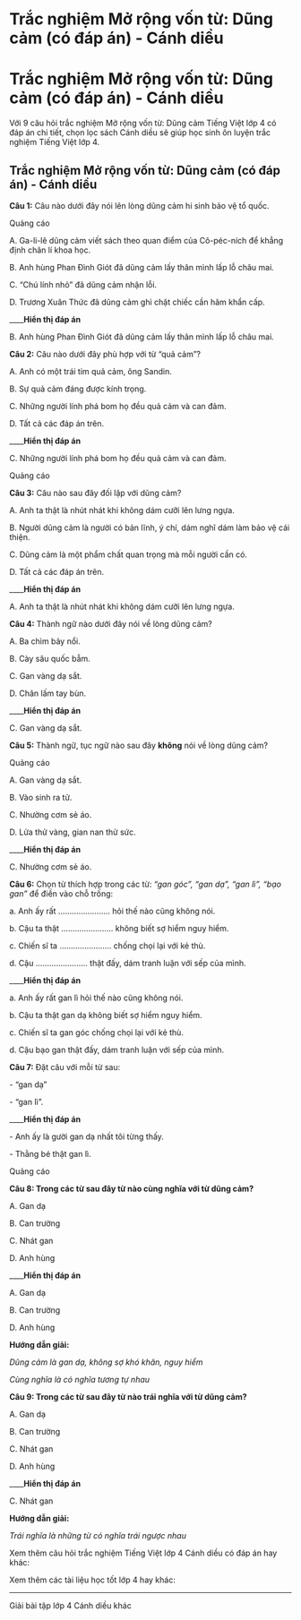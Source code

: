 # Trắc nghiệm Mở rộng vốn từ: Dũng cảm (có đáp án) - Cánh diều

# Trắc nghiệm Mở rộng vốn từ: Dũng cảm (có đáp án) - Cánh diều

Với 9 câu hỏi trắc nghiệm Mở rộng vốn từ: Dũng cảm Tiếng Việt lớp 4 có đáp án chi tiết, chọn lọc sách Cánh diều sẽ giúp học sinh ôn luyện trắc nghiệm Tiếng Việt lớp 4.

## Trắc nghiệm Mở rộng vốn từ: Dũng cảm (có đáp án) - Cánh diều

**Câu 1:** Câu nào dưới đây nói lên lòng dũng cảm hi sinh bảo vệ tổ quốc.

Quảng cáo

A. Ga-li-lê dũng cảm viết sách theo quan điểm của Cô-péc-ních để khẳng định chân lí khoa học.

B. Anh hùng Phan Đình Giót đã dũng cảm lấy thân mình lấp lỗ châu mai.

C. “Chú lính nhỏ” đã dũng cảm nhận lỗi.

D. Trương Xuân Thức đã dũng cảm ghì chặt chiếc cần hãm khẩn cấp.

____**Hiển thị đáp án**

B. Anh hùng Phan Đình Giót đã dũng cảm lấy thân mình lấp lỗ châu mai.

**Câu 2:** Câu nào dưới đây phù hợp với từ “quả cảm”?

A. Anh có một trái tim quả cảm, ông Sandin.

B. Sự quả cảm đáng được kính trọng.

C. Những người lính phá bom họ đều quả cảm và can đảm.

D. Tất cả các đáp án trên.

____**Hiển thị đáp án**

C. Những người lính phá bom họ đều quả cảm và can đảm.

Quảng cáo

**Câu 3:** Câu nào sau đây đối lập với dũng cảm?

A. Anh ta thật là nhút nhát khi không dám cưỡi lên lưng ngựa.

B. Người dũng cảm là người có bản lĩnh, ý chí, dám nghĩ dám làm bảo vệ cái thiện.

C. Dũng cảm là một phẩm chất quan trọng mà mỗi người cần có.

D. Tất cả các đáp án trên.

____**Hiển thị đáp án**

A. Anh ta thật là nhút nhát khi không dám cưỡi lên lưng ngựa.

**Câu 4:** Thành ngữ nào dưới đây nói về lòng dũng cảm?

A. Ba chìm bảy nổi.

B. Cày sâu quốc bẫm.

C. Gan vàng dạ sắt.

D. Chân lấm tay bùn.

____**Hiển thị đáp án**

C. Gan vàng dạ sắt.

**Câu 5:** Thành ngữ, tục ngữ nào sau đây **không** nói về lòng dũng cảm?

Quảng cáo

A. Gan vàng dạ sắt.

B. Vào sinh ra tử.

C. Nhường cơm sẻ áo.

D. Lửa thử vàng, gian nan thử sức.

____**Hiển thị đáp án**

C. Nhường cơm sẻ áo.

**Câu 6:** Chọn từ thích hợp trong các từ:  _“gan góc”, “gan dạ”, “gan lì”, “bạo gan”_ để điền vào chỗ trống:

a. Anh ấy rất ………………….. hỏi thế nào cũng không nói.

b. Cậu ta thật ………………….. không biết sợ hiểm nguy hiểm.

c. Chiến sĩ ta ………………….. chống chọi lại với kẻ thù.

d. Cậu ………………….. thật đấy, dám tranh luận với sếp của mình.

____**Hiển thị đáp án**

a. Anh ấy rất gan lì hỏi thế nào cũng không nói.

b. Cậu ta thật gan dạ không biết sợ hiểm nguy hiểm.

c. Chiến sĩ ta gan góc chống chọi lại với kẻ thù.

d. Cậu bạo gan thật đấy, dám tranh luận với sếp của mình.

**Câu 7:** Đặt câu với mỗi từ sau:

\- “gan dạ”

\- “gan lì”.

____**Hiển thị đáp án**

\- Anh ấy là gười gan dạ nhất tôi từng thấy.

\- Thằng bé thật gan lì.

Quảng cáo

**Câu 8: Trong các từ sau đây từ nào cùng nghĩa với từ dũng cảm?**

A. Gan dạ

B. Can trường

C. Nhát gan

D. Anh hùng

____**Hiển thị đáp án**

A. Gan dạ

B. Can trường

D. Anh hùng

**Hướng dẫn giải:**

_Dũng cảm là gan dạ, không sợ khó khăn, nguy hiểm_

_Cùng nghĩa là có nghĩa tương tự nhau_

**Câu 9: Trong các từ sau đây từ nào trái nghĩa với từ dũng cảm?**

A. Gan dạ

B. Can trường

C. Nhát gan

D. Anh hùng

____**Hiển thị đáp án**

C. Nhát gan

**Hướng dẫn giải:**

_Trái nghĩa là những từ có nghĩa trái ngược nhau_

Xem thêm câu hỏi trắc nghiệm Tiếng Việt lớp 4 Cánh diều có đáp án hay khác:

Xem thêm các tài liệu học tốt lớp 4 hay khác:

* * *

Giải bài tập lớp 4 Cánh diều khác
